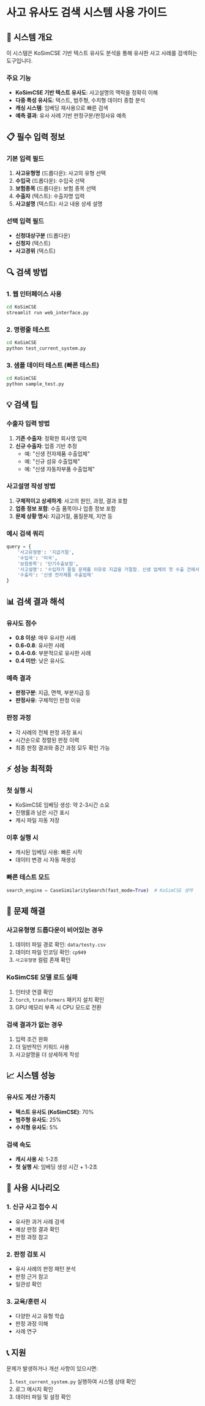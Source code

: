 # 사고 유사도 검색 시스템 사용 가이드

## 🚀 시스템 개요

이 시스템은 KoSimCSE 기반 텍스트 유사도 분석을 통해 유사한 사고 사례를 검색하는 도구입니다.

### 주요 기능
- **KoSimCSE 기반 텍스트 유사도**: 사고설명의 맥락을 정확히 이해
- **다중 특성 유사도**: 텍스트, 범주형, 수치형 데이터 종합 분석
- **캐싱 시스템**: 임베딩 재사용으로 빠른 검색
- **예측 결과**: 유사 사례 기반 판정구분/판정사유 예측

## 📋 필수 입력 정보

### 기본 입력 필드
1. **사고유형명** (드롭다운): 사고의 유형 선택
2. **수입국** (드롭다운): 수입국 선택
3. **보험종목** (드롭다운): 보험 종목 선택
4. **수출자** (텍스트): 수출자명 입력
5. **사고설명** (텍스트): 사고 내용 상세 설명

### 선택 입력 필드
- **신청대상구분** (드롭다운)
- **신청자** (텍스트)
- **사고경위** (텍스트)

## 🔍 검색 방법

### 1. 웹 인터페이스 사용
```bash
cd KoSimCSE
streamlit run web_interface.py
```

### 2. 명령줄 테스트
```bash
cd KoSimCSE
python test_current_system.py
```

### 3. 샘플 데이터 테스트 (빠른 테스트)
```bash
cd KoSimCSE
python sample_test.py
```

## 💡 검색 팁

### 수출자 입력 방법
1. **기존 수출자**: 정확한 회사명 입력
2. **신규 수출자**: 업종 기반 추정
   - 예: "신생 전자제품 수출업체"
   - 예: "신규 섬유 수출업체"
   - 예: "신생 자동차부품 수출업체"

### 사고설명 작성 방법
1. **구체적이고 상세하게**: 사고의 원인, 과정, 결과 포함
2. **업종 정보 포함**: 수출 품목이나 업종 정보 포함
3. **문제 상황 명시**: 지급거절, 품질문제, 지연 등

### 예시 검색 쿼리
```python
query = {
    '사고유형명': '지급거절',
    '수입국': '미국',
    '보험종목': '단기수출보험',
    '사고설명': '수입자가 품질 문제를 이유로 지급을 거절함. 신생 업체의 첫 수출 건에서 발생한 문제입니다.',
    '수출자': '신생 전자제품 수출업체'
}
```

## 📊 검색 결과 해석

### 유사도 점수
- **0.8 이상**: 매우 유사한 사례
- **0.6-0.8**: 유사한 사례
- **0.4-0.6**: 부분적으로 유사한 사례
- **0.4 미만**: 낮은 유사도

### 예측 결과
- **판정구분**: 지급, 면책, 부분지급 등
- **판정사유**: 구체적인 판정 이유

### 판정 과정
- 각 사례의 전체 판정 과정 표시
- 시간순으로 정렬된 판정 이력
- 최종 판정 결과와 중간 과정 모두 확인 가능

## ⚡ 성능 최적화

### 첫 실행 시
- KoSimCSE 임베딩 생성: 약 2-3시간 소요
- 진행률과 남은 시간 표시
- 캐시 파일 자동 저장

### 이후 실행 시
- 캐시된 임베딩 사용: 빠른 시작
- 데이터 변경 시 자동 재생성

### 빠른 테스트 모드
```python
search_engine = CaseSimilaritySearch(fast_mode=True)  # KoSimCSE 생략
```

## 🔧 문제 해결

### 사고유형명 드롭다운이 비어있는 경우
1. 데이터 파일 경로 확인: `data/testy.csv`
2. 데이터 파일 인코딩 확인: `cp949`
3. `사고유형명` 컬럼 존재 확인

### KoSimCSE 모델 로드 실패
1. 인터넷 연결 확인
2. `torch`, `transformers` 패키지 설치 확인
3. GPU 메모리 부족 시 CPU 모드로 전환

### 검색 결과가 없는 경우
1. 입력 조건 완화
2. 더 일반적인 키워드 사용
3. 사고설명을 더 상세하게 작성

## 📈 시스템 성능

### 유사도 계산 가중치
- **텍스트 유사도 (KoSimCSE)**: 70%
- **범주형 유사도**: 25%
- **수치형 유사도**: 5%

### 검색 속도
- **캐시 사용 시**: 1-2초
- **첫 실행 시**: 임베딩 생성 시간 + 1-2초

## 🎯 사용 시나리오

### 1. 신규 사고 접수 시
- 유사한 과거 사례 검색
- 예상 판정 결과 확인
- 판정 과정 참고

### 2. 판정 검토 시
- 유사 사례의 판정 패턴 분석
- 판정 근거 참고
- 일관성 확인

### 3. 교육/훈련 시
- 다양한 사고 유형 학습
- 판정 과정 이해
- 사례 연구

## 📞 지원

문제가 발생하거나 개선 사항이 있으시면:
1. `test_current_system.py` 실행하여 시스템 상태 확인
2. 로그 메시지 확인
3. 데이터 파일 및 설정 확인 